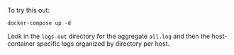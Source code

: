 To try this out:

    docker-compose up -d

Look in the `logs-out` directory for the aggregate `all.log` and then the
host-container specific logs organized by directory per host.
